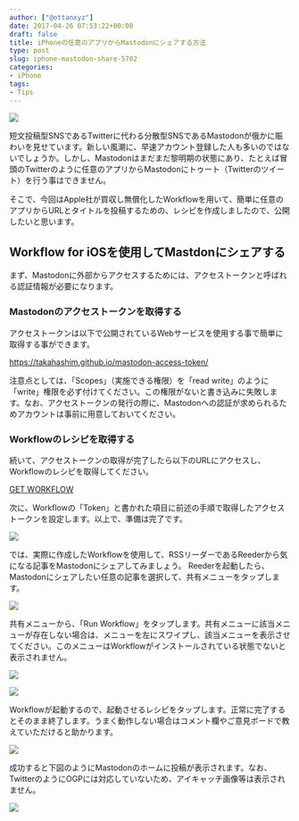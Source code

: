 ```yaml
---
author: ["@ottanxyz"]
date: 2017-04-26 07:53:22+00:00
draft: false
title: iPhoneの任意のアプリからMastodonにシェアする方法
type: post
slug: iphone-mastodon-share-5702
categories:
- iPhone
tags:
- Tips
---
```


![](/uploads/2017/04/170426-59004f17ee1e9.jpg)

短文投稿型SNSであるTwitterに代わる分散型SNSであるMastodonが俄かに賑わいを見せています。新しい風潮に、早速アカウント登録した人も多いのではないでしょうか。しかし、Mastodonはまだまだ黎明期の状態にあり、たとえば冒頭のTwitterのように任意のアプリからMastodonにトゥート（Twitterのツイート）を行う事はできません。

そこで、今回はApple社が買収し無償化したWorkflowを用いて、簡単に任意のアプリからURLとタイトルを投稿するための、レシピを作成しましたので、公開したいと思います。

## Workflow for iOSを使用してMastdonにシェアする

まず、Mastodonに外部からアクセスするためには、アクセストークンと呼ばれる認証情報が必要になります。

### Mastodonのアクセストークンを取得する

アクセストークンは以下で公開されているWebサービスを使用する事で簡単に取得する事ができます。

<https://takahashim.github.io/mastodon-access-token/>

注意点としては、「Scopes」（実施できる権限）を「read write」のように「write」権限を必ず付けてください。この権限がないと書き込みに失敗します。なお、アクセストークンの発行の際に、Mastodonへの認証が求められるためアカウントは事前に用意しておいてください。

### Workflowのレシピを取得する

続いて、アクセストークンの取得が完了したら以下のURLにアクセスし、Workflowのレシピを取得してください。

[GET WORKFLOW](https://workflow.is/workflows/508757092fd44397a95232f097bfe40b)

次に、Workflowの「Token」と書かれた項目に前述の手順で取得したアクセストークンを設定します。以上で、準備は完了です。

![](/uploads/2017/04/170426-59004f95a7769.png)

では、実際に作成したWorkflowを使用して、RSSリーダーであるReederから気になる記事をMastodonにシェアしてみましょう。
Reederを起動したら、Mastodonにシェアしたい任意の記事を選択して、共有メニューをタップします。

![](/uploads/2017/04/170426-59004fa6d6644.png)

共有メニューから、「Run Workflow」をタップします。共有メニューに該当メニューが存在しない場合は、メニューを左にスワイプし、該当メニューを表示させてください。このメニューはWorkflowがインストールされている状態でないと表示されません。

![](/uploads/2017/04/170426-59004fbfd501b.png)

![](/uploads/2017/04/170426-59004fc6e17a7.png)

Workflowが起動するので、起動させるレシピをタップします。正常に完了するとそのまま終了します。うまく動作しない場合はコメント欄やご意見ボードで教えていただけると助かります。

![](/uploads/2017/04/170426-59004fdf27848.png)

成功すると下図のようにMastodonのホームに投稿が表示されます。なお、TwitterのようにOGPには対応していないため、アイキャッチ画像等は表示されません。

![](/uploads/2017/04/170426-59005000c8c1d.png)
